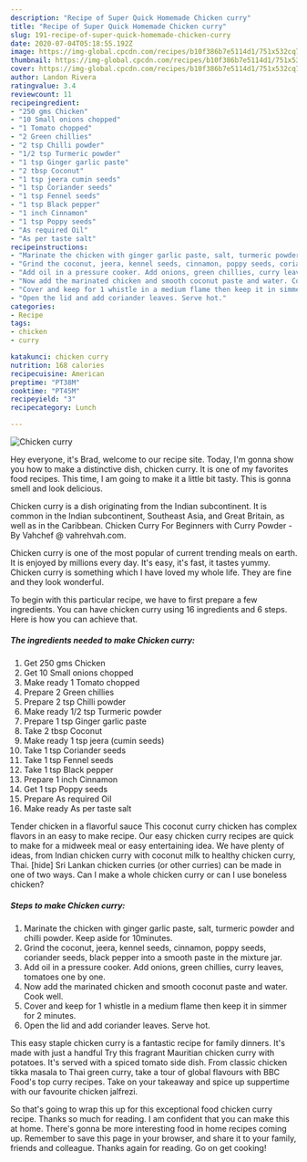 ```yaml
---
description: "Recipe of Super Quick Homemade Chicken curry"
title: "Recipe of Super Quick Homemade Chicken curry"
slug: 191-recipe-of-super-quick-homemade-chicken-curry
date: 2020-07-04T05:18:55.192Z
image: https://img-global.cpcdn.com/recipes/b10f386b7e5114d1/751x532cq70/chicken-curry-recipe-main-photo.jpg
thumbnail: https://img-global.cpcdn.com/recipes/b10f386b7e5114d1/751x532cq70/chicken-curry-recipe-main-photo.jpg
cover: https://img-global.cpcdn.com/recipes/b10f386b7e5114d1/751x532cq70/chicken-curry-recipe-main-photo.jpg
author: Landon Rivera
ratingvalue: 3.4
reviewcount: 11
recipeingredient:
- "250 gms Chicken"
- "10 Small onions chopped"
- "1 Tomato chopped"
- "2 Green chillies"
- "2 tsp Chilli powder"
- "1/2 tsp Turmeric powder"
- "1 tsp Ginger garlic paste"
- "2 tbsp Coconut"
- "1 tsp jeera cumin seeds"
- "1 tsp Coriander seeds"
- "1 tsp Fennel seeds"
- "1 tsp Black pepper"
- "1 inch Cinnamon"
- "1 tsp Poppy seeds"
- "As required Oil"
- "As per taste salt"
recipeinstructions:
- "Marinate the chicken with ginger garlic paste, salt, turmeric powder and chilli powder. Keep aside for 10minutes."
- "Grind the coconut, jeera, kennel seeds, cinnamon, poppy seeds, coriander seeds, black pepper into a smooth paste in the mixture jar."
- "Add oil in a pressure cooker. Add onions, green chillies, curry leaves, tomatoes one by one."
- "Now add the marinated chicken and smooth coconut paste and water. Cook well."
- "Cover and keep for 1 whistle in a medium flame then keep it in simmer for 2 minutes."
- "Open the lid and add coriander leaves. Serve hot."
categories:
- Recipe
tags:
- chicken
- curry

katakunci: chicken curry 
nutrition: 168 calories
recipecuisine: American
preptime: "PT38M"
cooktime: "PT45M"
recipeyield: "3"
recipecategory: Lunch

---
```



![Chicken curry](https://img-global.cpcdn.com/recipes/b10f386b7e5114d1/751x532cq70/chicken-curry-recipe-main-photo.jpg)

Hey everyone, it's Brad, welcome to our recipe site. Today, I'm gonna show you how to make a distinctive dish, chicken curry. It is one of my favorites food recipes. This time, I am going to make it a little bit tasty. This is gonna smell and look delicious.

Chicken curry is a dish originating from the Indian subcontinent. It is common in the Indian subcontinent, Southeast Asia, and Great Britain, as well as in the Caribbean. Chicken Curry For Beginners with Curry Powder - By Vahchef @ vahrehvah.com.

Chicken curry is one of the most popular of current trending meals on earth. It is enjoyed by millions every day. It's easy, it's fast, it tastes yummy. Chicken curry is something which I have loved my whole life. They are fine and they look wonderful.


To begin with this particular recipe, we have to first prepare a few ingredients. You can have chicken curry using 16 ingredients and 6 steps. Here is how you can achieve that.

<!--inarticleads1-->

##### The ingredients needed to make Chicken curry:

1. Get 250 gms Chicken
1. Get 10 Small onions chopped
1. Make ready 1 Tomato chopped
1. Prepare 2 Green chillies
1. Prepare 2 tsp Chilli powder
1. Make ready 1/2 tsp Turmeric powder
1. Prepare 1 tsp Ginger garlic paste
1. Take 2 tbsp Coconut
1. Make ready 1 tsp jeera (cumin seeds)
1. Take 1 tsp Coriander seeds
1. Take 1 tsp Fennel seeds
1. Take 1 tsp Black pepper
1. Prepare 1 inch Cinnamon
1. Get 1 tsp Poppy seeds
1. Prepare As required Oil
1. Make ready As per taste salt


Tender chicken in a flavorful sauce This coconut curry chicken has complex flavors in an easy to make recipe. Our easy chicken curry recipes are quick to make for a midweek meal or easy entertaining idea. We have plenty of ideas, from Indian chicken curry with coconut milk to healthy chicken curry, Thai. [hide] Sri Lankan chicken curries (or other curries) can be made in one of two ways. Can I make a whole chicken curry or can I use boneless chicken? 

<!--inarticleads2-->

##### Steps to make Chicken curry:

1. Marinate the chicken with ginger garlic paste, salt, turmeric powder and chilli powder. Keep aside for 10minutes.
1. Grind the coconut, jeera, kennel seeds, cinnamon, poppy seeds, coriander seeds, black pepper into a smooth paste in the mixture jar.
1. Add oil in a pressure cooker. Add onions, green chillies, curry leaves, tomatoes one by one.
1. Now add the marinated chicken and smooth coconut paste and water. Cook well.
1. Cover and keep for 1 whistle in a medium flame then keep it in simmer for 2 minutes.
1. Open the lid and add coriander leaves. Serve hot.


This easy staple chicken curry is a fantastic recipe for family dinners. It&#39;s made with just a handful Try this fragrant Mauritian chicken curry with potatoes. It&#39;s served with a spiced tomato side dish. From classic chicken tikka masala to Thai green curry, take a tour of global flavours with BBC Food&#39;s top curry recipes. Take on your takeaway and spice up suppertime with our favourite chicken jalfrezi. 

So that's going to wrap this up for this exceptional food chicken curry recipe. Thanks so much for reading. I am confident that you can make this at home. There's gonna be more interesting food in home recipes coming up. Remember to save this page in your browser, and share it to your family, friends and colleague. Thanks again for reading. Go on get cooking!
